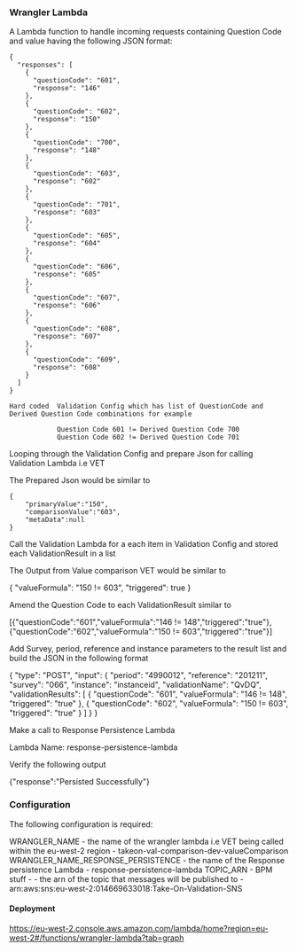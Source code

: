 ### **Wrangler Lambda**

A Lambda function to handle incoming requests containing Question Code and value having the following JSON format:

    {
      "responses": [
        {
          "questionCode": "601",
          "response": "146"
        },
        {
          "questionCode": "602",
          "response": "150"
        },
        {
          "questionCode": "700",
          "response": "148"
        },
        {
          "questionCode": "603",
          "response": "602"
        },
        {
          "questionCode": "701",
          "response": "603"
        },
        {
          "questionCode": "605",
          "response": "604"
        },
        {
          "questionCode": "606",
          "response": "605"
        },
        {
          "questionCode": "607",
          "response": "606"
        },
        {
          "questionCode": "608",
          "response": "607"
        },
        {
          "questionCode": "609",
          "response": "608"
        }
      ]
    }

    Hard coded  Validation Config which has list of QuestionCode and Derived Question Code combinations for example

                Question Code 601 != Derived Question Code 700
                Question Code 602 != Derived Question Code 701


Looping through the Validation Config and prepare Json for calling Validation Lambda i.e VET

The Prepared Json would be similar to

    {
        "primaryValue":"150",
        "comparisonValue":"603",
        "metaData":null
    }

 Call the Validation Lambda for a each item in Validation Config and stored each ValidationResult in a list

 The Output from Value comparison VET would be similar to

 {
   "valueFormula": "150 != 603",
   "triggered": true
 }

 Amend the Question Code to each ValidationResult similar to

 [{"questionCode":"601","valueFormula":"146 != 148","triggered":"true"},{"questionCode":"602","valueFormula":"150 != 603","triggered":"true"}]

 Add Survey, period, reference and instance parameters to the result list and build the JSON in the following format

 {
   "type": "POST",
   "input": {
     "period": "4990012",
     "reference": "201211",
     "survey": "066",
     "instance": "instanceid",
     "validationName": "QvDQ",
     "validationResults": [
       {
         "questionCode": "601",
         "valueFormula": "146 != 148",
         "triggered": "true"
       },
       {
         "questionCode": "602",
         "valueFormula": "150 != 603",
         "triggered": "true"
       }
     ]
   }
 }

 Make a call to Response Persistence Lambda

 Lambda Name: response-persistence-lambda

 Verify the following output

 {"response":"Persisted Successfully"}


### **Configuration**

The following configuration is required:


WRANGLER_NAME - the name of the wrangler lambda i.e VET being called within the eu-west-2 region - takeon-val-comparison-dev-valueComparison
WRANGLER_NAME_RESPONSE_PERSISTENCE - the name of the Response persistence Lambda - response-persistence-lambda
TOPIC_ARN - BPM stuff - - the arn of the topic that messages will be published to -  arn:aws:sns:eu-west-2:014669633018:Take-On-Validation-SNS


#### **Deployment**

https://eu-west-2.console.aws.amazon.com/lambda/home?region=eu-west-2#/functions/wrangler-lambda?tab=graph
